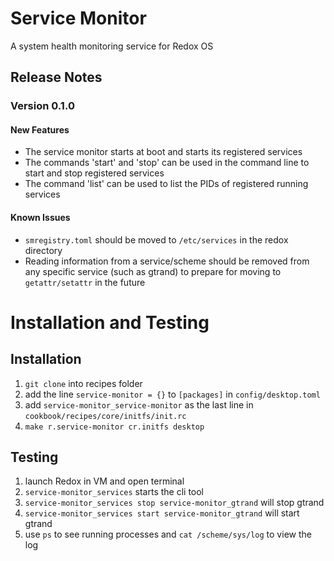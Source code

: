 # Service Monitor
A system health monitoring service for Redox OS

## Release Notes
### Version 0.1.0

#### New Features
* The service monitor starts at boot and starts its registered services
* The commands 'start' and 'stop' can be used in the command line to start and stop registered services
* The command 'list' can be used to list the PIDs of registered running services

#### Known Issues
* `smregistry.toml` should be moved to `/etc/services` in the redox directory
* Reading information from a service/scheme should be removed from any specific service (such as gtrand) to prepare for moving to `getattr/setattr` in the future


# Installation and Testing
## Installation
1. `git clone` into recipes folder
2. add the line `service-monitor = {}` to `[packages]` in `config/desktop.toml`
3. add `service-monitor_service-monitor` as the last line in `cookbook/recipes/core/initfs/init.rc` 
4. `make r.service-monitor cr.initfs desktop`

## Testing
1. launch Redox in VM and open terminal
2. `service-monitor_services` starts the cli tool
3. `service-monitor_services stop service-monitor_gtrand` will stop gtrand
4. `service-monitor_services start service-monitor_gtrand` will start gtrand
5. use `ps` to see running processes and `cat /scheme/sys/log` to view the log